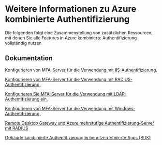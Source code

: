 <properties 
    pageTitle="Azure kombinierte Authentifizierung – erfahren Sie mehr"
    description="Dies ist der Azure mehrstufige Authentifizierungsseite, die Links zu zusätzlichen Inhalten für Azure kombinierte Authentifizierung enthält.  Hier können Sie zusätzliche Themen für das kombinierte Authentifizierung kennen."
    services="multi-factor-authentication"
    documentationCenter=""
    authors="kgremban"
    manager="femila"
    editor="curtland"/>

<tags
    ms.service="multi-factor-authentication"
    ms.workload="identity"
    ms.tgt_pltfrm="na"
    ms.devlang="na"
    ms.topic="article"
    ms.date="08/04/2016"
    ms.author="kgremban"/>

# <a name="learn-more-about-azure-multi-factor-authentication"></a>Weitere Informationen zu Azure kombinierte Authentifizierung


Die folgenden folgt eine Zusammenstellung von zusätzlichen Ressourcen, mit denen Sie alle Features in Azure kombinierte Authentifizierung vollständig nutzen

## <a name="documentation"></a>Dokumentation

[Konfigurieren von MFA-Server für die Verwendung mit IIS-Authentifizierung.](https://msdn.microsoft.com/library/azure/dn394291.aspx)

[Konfigurieren von MFA-Server für die Verwendung mit RADIUS-Authentifizierung.](https://msdn.microsoft.com/library/azure/dn394299.aspx)

[Konfigurieren Sie MFA-Server für die Verwendung mit LDAP-Authentifizierung ein.](https://msdn.microsoft.com/library/azure/dn394286.aspx)

[Konfigurieren von MFA-Server für die Verwendung mit Windows-Authentifizierung.](https://msdn.microsoft.com/library/azure/dn394278.aspx)

[Remote Desktop Gateway und Azure mehrstufige Authentifizierung-Server mit RADIUS](https://msdn.microsoft.com/library/azure/dn394287.aspx)

[Gebäude kombinierte Authentifizierung in benutzerdefinierte Apps (SDK)](https://msdn.microsoft.com/library/azure/dn249464.aspx)
